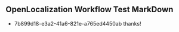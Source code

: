 ## OpenLocalization Workflow Test MarkDown

* 7b899d18-e3a2-41a6-821e-a765ed4450ab 
thanks!



<!--HONumber=Jan16_HO4-->
